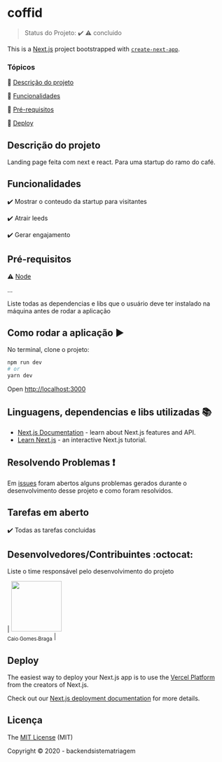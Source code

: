 <h1>coffid</h1> 




> Status do Projeto: :heavy_check_mark: :warning: concluido


This is a [Next.js](https://nextjs.org/) project bootstrapped with [`create-next-app`](https://github.com/vercel/next.js/tree/canary/packages/create-next-app).

### Tópicos 

:small_blue_diamond: [Descrição do projeto](#descrição-do-projeto)

:small_blue_diamond: [Funcionalidades](#funcionalidades)

:small_blue_diamond: [Pré-requisitos](#pré-requisitos)

:small_blue_diamond: [Deploy](#Deploy)


## Descrição do projeto 

<p align="justify">
  Landing page feita com next e react. Para uma startup do ramo do café.
</p>

## Funcionalidades

:heavy_check_mark: Mostrar o conteudo da startup para visitantes

:heavy_check_mark: Atrair leeds

:heavy_check_mark: Gerar engajamento


## Pré-requisitos

:warning: [Node](https://nodejs.org/en/download/)

...

Liste todas as dependencias e libs que o usuário deve ter instalado na máquina antes de rodar a aplicação 

## Como rodar a aplicação :arrow_forward:

No terminal, clone o projeto: 

```bash
npm run dev
# or
yarn dev
```

Open [http://localhost:3000](http://localhost:3000) 



## Linguagens, dependencias e libs utilizadas :books:

- [Next.js Documentation](https://nextjs.org/docs) - learn about Next.js features and API.
- [Learn Next.js](https://nextjs.org/learn) - an interactive Next.js tutorial.


## Resolvendo Problemas :exclamation:

Em [issues]() foram abertos alguns problemas gerados durante o desenvolvimento desse projeto e como foram resolvidos. 

## Tarefas em aberto

:heavy_check_mark: Todas as tarefas concluidas

## Desenvolvedores/Contribuintes :octocat:

Liste o time responsável pelo desenvolvimento do projeto

| [<img src="https://avatars.githubusercontent.com/caiobraga" width=115><br><sub>Caio Gomes Braga</sub>](https://github.com/caiobraga) |

## Deploy

The easiest way to deploy your Next.js app is to use the [Vercel Platform](https://vercel.com/new?utm_medium=default-template&filter=next.js&utm_source=create-next-app&utm_campaign=create-next-app-readme) from the creators of Next.js.

Check out our [Next.js deployment documentation](https://nextjs.org/docs/deployment) for more details.
## Licença 

The [MIT License]() (MIT)

Copyright :copyright: 2020 - backendsistematriagem

